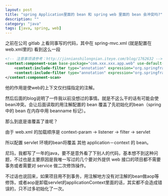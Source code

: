 ```yaml
---
layout: post
title: "spring Application里面的 bean 和 spring web 里面的 bean 会冲突吗?"
description: ""
category: "java"
tags: [java, spring, web]
---
```


之前在公司 gitlab 上看同事写的代码，其中在 spring-mvc.xml (就是配置在web.xml里的) 看到这么一段


``` xml
<!-- 注意事项请参考：http://jinnianshilongnian.iteye.com/blog/1762632 -->
<context:component-scan base-package="com.xxx.xxx.app.web" use-default-filters="false">
    <context:include-filter type="annotation" expression="org.springframework.stereotype.Controller"/>
    <context:include-filter type="annotation" expression="org.springframework.web.bind.annotation.ControllerAdvice"/>
</context:component-scan>
```

他的作用是使web的上下文仅扫描指定的注解。

然后后面的blog说明了一件我以前没想过的事情。就是不这么干的话有可能会使bean冲突。会让后面读取的用注解配置的 bean 覆盖了先初始化的bean（spring 中的 bean 在内存中用 beanname 标记）。

那么到底是谁覆盖了谁呢？

由于 web.xml 的加载顺序是 context-param -> listener -> filter -> servlet

所以配置 servlet 环境的bean将覆盖 其他 application－context 的 bean。

尼玛，我都写了一年的java，要不是意外看了下别人的代码，基本想不到这种问题，不过也是主要原因是我唯一写过的几个要对外提供 web 接口的项目都不需要事务或者需要对 service 做二次修饰操作。

不过话也说回来，如果项目用不到事务，用注解地方没有对注解的bean做aop等修饰，或者aop是卸载servlet的applicationContext里面的话，其实都不会造成错误的，只不过多初始化了一次。





